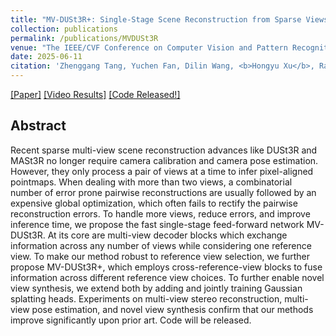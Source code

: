 ```yaml
---
title: "MV-DUSt3R+: Single-Stage Scene Reconstruction from Sparse Views In 2 Seconds"
collection: publications
permalink: /publications/MVDUSt3R
venue: "The IEEE/CVF Conference on Computer Vision and Pattern Recognition"
date: 2025-06-11
citation: 'Zhenggang Tang, Yuchen Fan, Dilin Wang, <b>Hongyu Xu</b>, Rakesh Ranjan, Alexander Schwing, Zhicheng Yan. <i>The IEEE/CVF Conference on Computer Vision and Pattern Recognition</i>. <b>CVPR 2025</b>.'
---
```

[[Paper]](https://arxiv.org/abs/2412.06974)
[[Video Results]](https://www.youtube.com/watch?v=LBvnuKQ8Rso)
[[Code Released!]](https://github.com/facebookresearch/mvdust3r)


## Abstract
Recent sparse multi-view scene reconstruction advances like DUSt3R and MASt3R no longer require camera calibration and camera pose estimation. However, they only process a pair of views at a time to infer pixel-aligned pointmaps. When dealing with more than two views, a combinatorial number of error prone pairwise reconstructions are usually followed by an expensive global optimization, which often fails to rectify the pairwise reconstruction errors. To handle more views, reduce errors, and improve inference time, we propose the fast single-stage feed-forward network MV-DUSt3R. At its core are multi-view decoder blocks which exchange information across any number of views while considering one reference view. To make our method robust to reference view selection, we further propose MV-DUSt3R+, which employs cross-reference-view blocks to fuse information across different reference view choices. To further enable novel view synthesis, we extend both by adding and jointly training Gaussian splatting heads. Experiments on multi-view stereo reconstruction, multi-view pose estimation, and novel view synthesis confirm that our methods improve significantly upon prior art. Code will be released.
